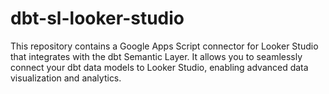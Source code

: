# dbt-sl-looker-studio
This repository contains a Google Apps Script connector for Looker Studio that integrates with the dbt Semantic Layer. It allows you to seamlessly connect your dbt data models to Looker Studio, enabling advanced data visualization and analytics.
